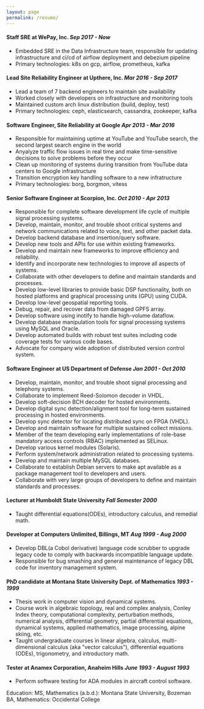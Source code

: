```yaml
---
layout: page
permalink: /resume/
---
```



#### Staff SRE at WePay, Inc.  *Sep 2017 - Now*
* Embedded SRE in the Data Infrastructure team, responsible
  for updating infrastructure and ci/cd of airflow deployment
  and debezium pipeline
* Primary technologies: k8s on gcp, airflow, prometheus, kafka


#### Lead Site Reliability Engineer at Upthere, Inc.   *Mar 2016 - Sep 2017*
* Lead a team of 7 backend engineers to maintain site availability
* Worked closely with developers on infrastructure and monitoring tools
* Maintained custom arch linux distribution (build, deploy, test)
* Primary technologies: ceph, elasticsearch, cassandra, zookeeper, kafka


#### Software Engineer, Site Reliability at Google   *Apr 2013 - Mar 2016*
* Responsible for maintaining uptime at YouTube and YouTube search,
  the second largest search engine in the world
* Anyalyze traffic flow issues in real time and make time-sensitive decisions
  to solve problems before they occur
* Clean up monitoring of systems during transition from YouTube data
  centers to Google infrastructure
* Transition encryption key handling software to a new infratructure
* Primary technologies: borg, borgmon, vitess


#### Senior Software Engineer at Scorpion, Inc.   *Oct 2010 - Apr 2013*
* Responsible for complete software development life cycle of multiple
  signal processing systems.
* Develop, maintain, monitor, and trouble shoot critical systems and network
  communications related to voice, text, and other packet data.
* Develop backend database and insertion/query software.
* Develop new tools and APIs for use within existing frameworks.
* Develop and maintain new frameworks to improve efficiency and reliability.
* Identify and incorporate new technologies to improve all aspects of systems.
* Collaborate with other developers to define and maintain standards and
  processes.
* Develop low-level libraries to provide basic DSP functionality, both on
  hosted platforms and graphical processing units (GPU) using CUDA.
* Develop low-level geospatial reporting tools.
* Debug, repair, and recover data from damaged GPFS array.
* Develop software using inotify to handle high-volume dataflow.
* Develop database manipulation tools for signal processing systems using
  MySQL and Oracle.
* Develop automated builds with robust test suites including code coverage
  tests for various code bases.
* Advocate for company wide adoption of distributed version control system.


#### Software Engineer at US Department of Defense *Jan 2001 - Oct 2010*
* Develop, maintain, monitor, and trouble shoot signal processing and
  telephony systems.
* Collaborate to implement Reed-Solomon decoder in VHDL.
* Develop soft-decision BCH decoder for hosted environments.
* Develop digital sync detection/alignment tool for long-term sustained
  processing in hosted environments.
* Develop sync detector for locating distributed sync on FPGA (VHDL).
* Develop and maintain software for multiple sustained collect missions.
* Member of the team developing early implementations of role-base mandatory
  access controls (RBAC) implemented as SELinux.
* Develop various kernel modules (Solaris).
* Perform system/network administration related to processing systems.
* Develop and maintain multiple MySQL databases.
* Collaborate to establish Debian servers to make apt available as a package
  management tool to developers and users.
* Collaborate with very large groups of developers to define and maintain
  standards and processes.


#### Lecturer at Humboldt State University *Fall Semester 2000*
* Taught differential equations(ODEs), introductory calculus, and remedial math.


#### Developer at Computers Unlimited, Billings, MT *Aug 1999 - Aug 2000*
* Develop DBL(a Cobol derivative) language code scrubber to upgrade
  legacy code to comply with backwards incompatible language update.
* Responsible for bug smashing and general maintenance of legacy DBL code
  for inventory management system.


#### PhD candidate at Montana State University Dept. of Mathematics *1993 - 1999*
* Thesis work in computer vision and dynamical systems.
* Course work in algebraic topology, real and complex analysis, Conley
  Index theory, computational complexity, perturbation methods, numerical
  analysis, differential geometry, partial differential equations,
  dynamical systems, applied mathematics, image processing, alpine skiing, etc.
* Taught undergraduate courses in linear algebra, calculus, multi-dimensional
  calculus (aka "vector calculus"), differential equations (ODEs),
  trigonometry, and introductory math.


#### Tester at Anamex Corporation, Anaheim Hills *June 1993 - August 1993*
* Perform software testing for ADA modules in aircraft control software.


Education:
MS, Mathematics (a.b.d.): Montana State University, Bozeman
BA, Mathematics: Occidental College
